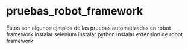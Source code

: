 # pruebas_robot_framework

Estos son algunos ejmplos de las pruebas automatizadas en robot framework 
instalar selenium
instalar python 
instalar extension de robot framework

